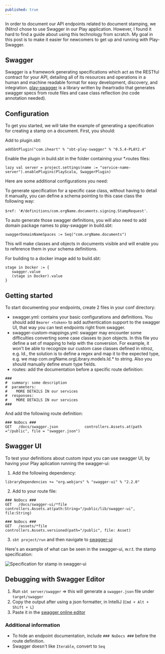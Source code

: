 ```yaml
---
published: true
---
```


In order to document our API endpoints related to document stamping, we (Nitro) chose to use Swagger in our Play application. However, I found it hard to find a guide about using this technology from scratch. My goal in this post is to make it easier for newcomers to get up and running with Play-Swagger. 

## Swagger

Swagger is a framework generating specifications which act as the RESTful contract for your API, detailing all of its resources and operations in a human and machine readable format for easy development, discovery, and integration. [play-swagger](https://github.com/iheartradio/play-swagger) is a library written by iheartradio that generates swagger specs from route files and case class reflection (no code annotation needed). 
 
## Configuration

To get you started, we will take the example of generating a specification for creating a stamp on a document. First, you should:

Add to plugin.sbt:

`addSbtPlugin("com.iheart" % "sbt-play-swagger" % "0.5.4-PLAY2.4"`

Enable the plugin in build.sbt in the folder containing your *.routes files:

`lazy val server = project.settings(name := "service-name-server").enablePlugins(PlayScala, SwaggerPlugin)`

Here are some additional configurations you need:

To generate specification for a specific case class, without having to detail it manually, you can define a schema pointing to this case class the following way: 

`$ref: '#/definitions/com.orgName.documents.signing.StampRequest'`. 

To auto generate those swagger definitions, you will also need to add domain package names to play-swagger in build.sbt: 

`swaggerDomainNameSpaces := Seq("com.orgName.documents")` 

This will make classes and objects in documents visible and will enable you to reference them in your schema definitions.

For building to a docker image add to build.sbt:

```
stage in Docker := {
   swagger.value
   (stage in Docker).value
}
```

## Getting started

To start documenting your endpoints, create 2 files in your conf directory:

- swagger.yml: contains your basic configurations and definitions. You should add `Bearer <token>` to add authentication support to the swagger UI, that way you can test endpoints right from swagger.
- swagger-custom-mappings.yml: swagger may encounter some difficulties converting some case classes to json objects. In this file you define a set of mapping to help with the conversion. For example, it won't be able to recognize our custom case classes defined in nitroz, e.g. Id., the solution is to define a regex and map it to the expected type, e.g. we map com\.orgName\.orgLibrary\.models\.Id.* to string. Also you should manually define enum type fields.
- routes: add the documentation before a specific route definition:

```
###
#  summary: some description
#  parameters:
#    MORE DETAILS IN our services
#  responses:
#    MORE DETAILS IN our services
###
```
And add the following route definition:

```
### NoDocs ###
GET   /docs/swagger.json            controllers.Assets.at(path ="/public", file = "swagger.json")
```

## Swagger UI

To test your definitions about custom input you can use swagger UI, by having your Play aplication running the swagger-ui: 

1. Add the following dependency: 

`libraryDependencies += "org.webjars" % "swagger-ui" % "2.2.0"`

2. Add to your route file: 

```
### NoDocs ###
GET   /docs/swagger-ui/*file        controllers.Assets.at(path:String="/public/lib/swagger-ui", file:String)

### NoDocs ###
GET   /assets/*file                 controllers.Assets.versioned(path="/public", file: Asset)
```

3. `sbt project/run` and then navigate to [swagger-ui](http://localhost:9000/docs/swagger-ui/index.html?url=/assets/swagger.json)

Here's an example of what can be seen in the swagger-ui, w.r.t. the stamp specification: 

![Specification for stamp in swagger-ui]({{site.baseurl}}https://github.com/kevllino/kevllino.github.io/blob/master/images/Screen%20Shot%202017-05-14%20at%2014.34.57.png?raw=true)

## Debugging with Swagger Editor

1. Run `sbt server/swagger` => this will generate a `swagger.json` file under `target/swagger`
1. Copy the output after using a json formatter, in IntelliJ (`Cmd + Alt + Shift + L`)
1. Paste it in the [swagger online editor](http://editor.swagger.io/#/)

### Additional information

- To hide an endpoint documentation, include `### NoDocs ###` before the route definition.
- Swagger doesn't like `Iterable`, convert to `Seq`
